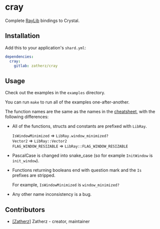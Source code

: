 # cray

Complete [RayLib](http://raylib.com) bindings to Crystal.

## Installation

Add this to your application's `shard.yml`:

```yaml
dependencies:
  cray:
    gitlab: zatherz/cray
```

## Usage

Check out the examples in the `examples` directory.

You can run `make` to run all of the examples one-after-another.

The function names are the same as the names in the [cheatsheet](http://www.raylib.com/cheatsheet/cheatsheet.html), with the following differences:

* All of the functions, structs and constants are prefixed with `LibRay`.

  `IsWindowMinimized` => `LibRay.window_minimized?`  
  `Vector2` => `LibRay::Vector2`  
  `FLAG_WINDOW_RESIZABLE` => `LibRay::FLAG_WINDOW_RESIZABLE`
* PascalCase is changed into snake_case (so for example `InitWindow` is `init_window`).
* Functions returning booleans end with question mark and the `Is` prefixes are stripped.
    
  For example, `IsWindowMinimized` is `window_minimized?`
* Any other name inconsistency is a bug.

## Contributors

- [[Zatherz]](https://gitlab.com/Zatherz) Zatherz - creator, maintainer
